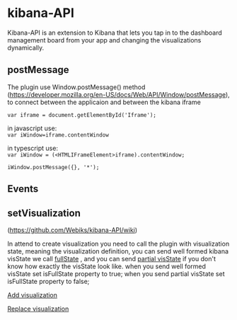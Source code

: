# kibana-API
Kibana-API is an extension to Kibana that lets you tap in to the dashboard management board from your app and changing the visualizations dynamically.

## postMessage
The plugin use Window.postMessage() method (https://developer.mozilla.org/en-US/docs/Web/API/Window/postMessage), to connect between the applicaion and between the kibana iframe

`var iframe = document.getElementById('Iframe');`

in javascript use:<br />
 `var iWindow=iframe.contentWindow`
 
in typescript use: <br />
 `var iWindow = (<HTMLIFrameElement>iframe).contentWindow;`
    
`iWindow.postMessage({}, '*');`

## Events
## setVisualization 
(https://github.com/Webiks/kibana-API/wiki)  

In attend to create visualization you need to call the plugin with visualization state, meaning the visualization definition,
you can send well formed kibana visState we call [fullState](https://github.com/Webiks/kibana-API/wiki/Full-visState) , and you can send [partial visState](https://github.com/Webiks/kibana-API/wiki/Partial-visState) if you don't know how exactly the visState look like.
when you send well formed visState set isFullState property to true;
when you send partial visState set isFullState property to false;

[Add visualization](https://github.com/Webiks/kibana-API/wiki/Add-Visualization)    

[Replace visualization](https://github.com/Webiks/kibana-API/wiki/Replace-Visualization)    

